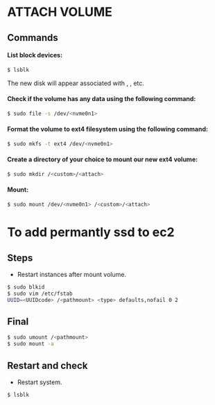 # ATTACH VOLUME
## Commands
#### List block devices:

```sh
$ lsblk
```

The new disk will appear associated with <nvme0n1>, <nvme1n1>, etc.

#### Check if the volume has any data using the following command:

```sh
$ sudo file -s /dev/<nvme0n1>
```

#### Format the volume to ext4 filesystem  using the following command:

```sh
$ sudo mkfs -t ext4 /dev/<nvme0n1>
```

#### Create a directory of your choice to mount our new ext4 volume:

```sh
$ sudo mkdir /<custom>/<attach>
```

#### Mount:

```sh
$ sudo mount /dev/<nvme0n1> /<custom>/<attach>
```

# To add permantly ssd to ec2
## Steps

- Restart instances after mount volume.
```sh
$ sudo blkid
$ sudo vim /etc/fstab
UUID=<UUIDcode> /<pathmount> <type> defaults,nofail 0 2
```

## Final

```sh
$ sudo umount /<pathmount>
$ sudo mount -a
```

## Restart and check

- Restart system.
```sh
$ lsblk
```